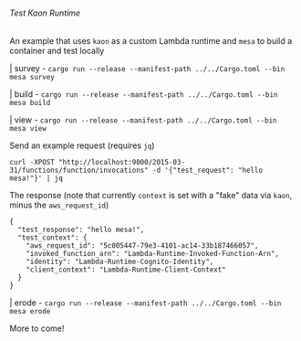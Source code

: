 ###### Test Kaon Runtime

An example that uses `kaon` as a custom Lambda runtime and `mesa` to build a container and test locally

| survey - `cargo run --release --manifest-path ../../Cargo.toml --bin mesa survey`

| build - `cargo run --release --manifest-path ../../Cargo.toml --bin mesa build`

| view - `cargo run --release --manifest-path ../../Cargo.toml --bin mesa view`

Send an example request (requires `jq`)
```
curl -XPOST "http://localhost:9000/2015-03-31/functions/function/invocations" -d '{"test_request": "hello mesa!"}' | jq
```

The response (note that currently `context` is set with a "fake" data via `kaon`, minus the `aws_request_id`)
```
{
  "test_response": "hello mesa!",
  "test_context": {
    "aws_request_id": "5c005447-79e3-4101-ac14-33b187466057",
    "invoked_function_arn": "Lambda-Runtime-Invoked-Function-Arn",
    "identity": "Lambda-Runtime-Cognito-Identity",
    "client_context": "Lambda-Runtime-Client-Context"
  }
}
```

| erode - ```cargo run --release --manifest-path ../../Cargo.toml --bin mesa erode```

More to come!
